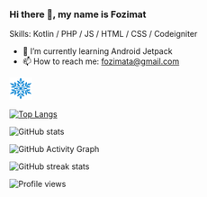### Hi there 👋, my name is Fozimat 

Skills: Kotlin / PHP / JS / HTML / CSS / Codeigniter

- 🌱 I’m currently learning Android Jetpack
- 📫 How to reach me: fozimata@gmail.com 


<a href='https://archiveprogram.github.com/'><img src='https://raw.githubusercontent.com/acervenky/animated-github-badges/master/assets/acbadge.gif' width='40' height='40'></a> 

[![Top Langs](https://github-readme-stats.vercel.app/api/top-langs/?username=fozimat)](https://github.com/anuraghazra/github-readme-stats)

![GitHub stats](https://github-readme-stats.vercel.app/api?username=fozimat&show_icons=true)  

![GitHub Activity Graph](https://activity-graph.herokuapp.com/graph?username=fozimat)  

![GitHub streak stats](https://github-readme-streak-stats.herokuapp.com/?user=fozimat)  

![Profile views](https://gpvc.arturio.dev/fozimat)  
